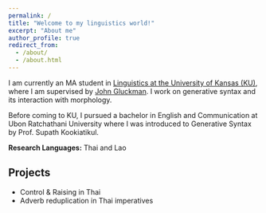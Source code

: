 ```yaml
---
permalink: /
title: "Welcome to my linguistics world!"
excerpt: "About me"
author_profile: true
redirect_from: 
  - /about/
  - /about.html
---
```


I am currently an MA student in [Linguistics at the University of Kansas (KU)](https://linguistics.ku.edu), where I am supervised by [John Gluckman](https://www.jgluckman.com/index.html). I work on generative syntax and its interaction with morphology. 

Before coming to KU, I pursued a bachelor in English and Communication at Ubon Ratchathani University where I was introduced to Generative Syntax by Prof. Supath Kookiatikul. 

**Research Languages:** Thai and Lao

## Projects
  - Control & Raising in Thai
  - Adverb reduplication in Thai imperatives
